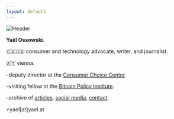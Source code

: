 ```yaml
---
layout: default
---
```

![Header](https://yaeloss.github.io/yaelat.github.io/assets/images/head.png)

  <p><b>Yaël Ossowski</b>.</p>
  
  <p>🇨🇦🇺🇸 consumer and technology advocate, writer, and journalist.
  
  <p>🇦🇹 vienna.</p>

  <p>–deputy director at the <a href="https://consumerchoicecenter.org">Consumer Choice Center</a></p>
    
  <p>–visiting fellow at the <a href="https://www.btcpolicy.org/authors/yael-ossowski">Bitcoin Policy Institute</a>.</p>
          
  <p>–archive of <a href="http:/yael.ca/">articles</a>, <a href="/links">social media</a>, <a href="/contact">contact</a>.</p>

  <p>&#9889;yael[at]yael.at</p>
